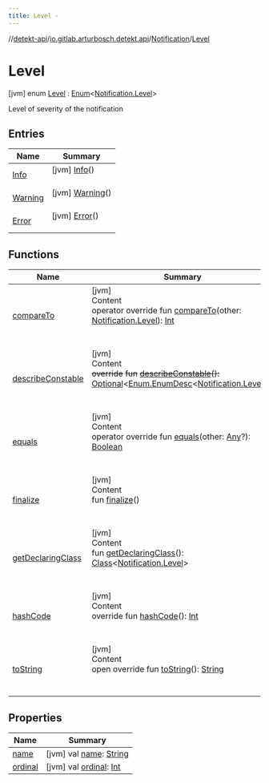 ```yaml
---
title: Level -
---
```

//[detekt-api](../../../index.md)/[io.gitlab.arturbosch.detekt.api](../../index.md)/[Notification](../index.md)/[Level](index.md)



# Level  
 [jvm] enum [Level](index.md) : [Enum](https://kotlinlang.org/api/latest/jvm/stdlib/kotlin/-enum/index.html)<[Notification.Level](index.md)> 

Level of severity of the notification

   


## Entries  
  
|  Name|  Summary| 
|---|---|
| <a name="io.gitlab.arturbosch.detekt.api/Notification.Level.Info///PointingToDeclaration/"></a>[Info](-info/index.md)| <a name="io.gitlab.arturbosch.detekt.api/Notification.Level.Info///PointingToDeclaration/"></a> [jvm] [Info](-info/index.md)()  <br>   <br>
| <a name="io.gitlab.arturbosch.detekt.api/Notification.Level.Warning///PointingToDeclaration/"></a>[Warning](-warning/index.md)| <a name="io.gitlab.arturbosch.detekt.api/Notification.Level.Warning///PointingToDeclaration/"></a> [jvm] [Warning](-warning/index.md)()  <br>   <br>
| <a name="io.gitlab.arturbosch.detekt.api/Notification.Level.Error///PointingToDeclaration/"></a>[Error](-error/index.md)| <a name="io.gitlab.arturbosch.detekt.api/Notification.Level.Error///PointingToDeclaration/"></a> [jvm] [Error](-error/index.md)()  <br>   <br>


## Functions  
  
|  Name|  Summary| 
|---|---|
| <a name="kotlin/Enum/compareTo/#io.gitlab.arturbosch.detekt.api.Notification.Level/PointingToDeclaration/"></a>[compareTo](-error/index.md#%5Bkotlin%2FEnum%2FcompareTo%2F%23io.gitlab.arturbosch.detekt.api.Notification.Level%2FPointingToDeclaration%2F%5D%2FFunctions%2F-931080397)| <a name="kotlin/Enum/compareTo/#io.gitlab.arturbosch.detekt.api.Notification.Level/PointingToDeclaration/"></a>[jvm]  <br>Content  <br>operator override fun [compareTo](-error/index.md#%5Bkotlin%2FEnum%2FcompareTo%2F%23io.gitlab.arturbosch.detekt.api.Notification.Level%2FPointingToDeclaration%2F%5D%2FFunctions%2F-931080397)(other: [Notification.Level](index.md)): [Int](https://kotlinlang.org/api/latest/jvm/stdlib/kotlin/-int/index.html)  <br><br><br>
| <a name="kotlin/Enum/describeConstable/#/PointingToDeclaration/"></a>[describeConstable](../../-severity/-performance/index.md#%5Bkotlin%2FEnum%2FdescribeConstable%2F%23%2FPointingToDeclaration%2F%5D%2FFunctions%2F-931080397)| <a name="kotlin/Enum/describeConstable/#/PointingToDeclaration/"></a>[jvm]  <br>Content  <br>~~override~~ ~~fun~~ [~~describeConstable~~](../../-severity/-performance/index.md#%5Bkotlin%2FEnum%2FdescribeConstable%2F%23%2FPointingToDeclaration%2F%5D%2FFunctions%2F-931080397)~~(~~~~)~~~~:~~ [Optional](https://docs.oracle.com/javase/8/docs/api/java/util/Optional.html)<[Enum.EnumDesc](https://docs.oracle.com/javase/8/docs/api/java/lang/Enum.EnumDesc.html)<[Notification.Level](index.md)>>  <br><br><br>
| <a name="kotlin/Enum/equals/#kotlin.Any?/PointingToDeclaration/"></a>[equals](../../-severity/-performance/index.md#%5Bkotlin%2FEnum%2Fequals%2F%23kotlin.Any%3F%2FPointingToDeclaration%2F%5D%2FFunctions%2F-931080397)| <a name="kotlin/Enum/equals/#kotlin.Any?/PointingToDeclaration/"></a>[jvm]  <br>Content  <br>operator override fun [equals](../../-severity/-performance/index.md#%5Bkotlin%2FEnum%2Fequals%2F%23kotlin.Any%3F%2FPointingToDeclaration%2F%5D%2FFunctions%2F-931080397)(other: [Any](https://kotlinlang.org/api/latest/jvm/stdlib/kotlin/-any/index.html)?): [Boolean](https://kotlinlang.org/api/latest/jvm/stdlib/kotlin/-boolean/index.html)  <br><br><br>
| <a name="kotlin/Enum/finalize/#/PointingToDeclaration/"></a>[finalize](../../-severity/-performance/index.md#%5Bkotlin%2FEnum%2Ffinalize%2F%23%2FPointingToDeclaration%2F%5D%2FFunctions%2F-931080397)| <a name="kotlin/Enum/finalize/#/PointingToDeclaration/"></a>[jvm]  <br>Content  <br>fun [finalize](../../-severity/-performance/index.md#%5Bkotlin%2FEnum%2Ffinalize%2F%23%2FPointingToDeclaration%2F%5D%2FFunctions%2F-931080397)()  <br><br><br>
| <a name="kotlin/Enum/getDeclaringClass/#/PointingToDeclaration/"></a>[getDeclaringClass](../../-severity/-performance/index.md#%5Bkotlin%2FEnum%2FgetDeclaringClass%2F%23%2FPointingToDeclaration%2F%5D%2FFunctions%2F-931080397)| <a name="kotlin/Enum/getDeclaringClass/#/PointingToDeclaration/"></a>[jvm]  <br>Content  <br>fun [getDeclaringClass](../../-severity/-performance/index.md#%5Bkotlin%2FEnum%2FgetDeclaringClass%2F%23%2FPointingToDeclaration%2F%5D%2FFunctions%2F-931080397)(): [Class](https://docs.oracle.com/javase/8/docs/api/java/lang/Class.html)<[Notification.Level](index.md)>  <br><br><br>
| <a name="kotlin/Enum/hashCode/#/PointingToDeclaration/"></a>[hashCode](../../-severity/-performance/index.md#%5Bkotlin%2FEnum%2FhashCode%2F%23%2FPointingToDeclaration%2F%5D%2FFunctions%2F-931080397)| <a name="kotlin/Enum/hashCode/#/PointingToDeclaration/"></a>[jvm]  <br>Content  <br>override fun [hashCode](../../-severity/-performance/index.md#%5Bkotlin%2FEnum%2FhashCode%2F%23%2FPointingToDeclaration%2F%5D%2FFunctions%2F-931080397)(): [Int](https://kotlinlang.org/api/latest/jvm/stdlib/kotlin/-int/index.html)  <br><br><br>
| <a name="kotlin/Enum/toString/#/PointingToDeclaration/"></a>[toString](../../-severity/-performance/index.md#%5Bkotlin%2FEnum%2FtoString%2F%23%2FPointingToDeclaration%2F%5D%2FFunctions%2F-931080397)| <a name="kotlin/Enum/toString/#/PointingToDeclaration/"></a>[jvm]  <br>Content  <br>open override fun [toString](../../-severity/-performance/index.md#%5Bkotlin%2FEnum%2FtoString%2F%23%2FPointingToDeclaration%2F%5D%2FFunctions%2F-931080397)(): [String](https://kotlinlang.org/api/latest/jvm/stdlib/kotlin/-string/index.html)  <br><br><br>


## Properties  
  
|  Name|  Summary| 
|---|---|
| <a name="io.gitlab.arturbosch.detekt.api/Notification.Level/name/#/PointingToDeclaration/"></a>[name](name.md)| <a name="io.gitlab.arturbosch.detekt.api/Notification.Level/name/#/PointingToDeclaration/"></a> [jvm] val [name](name.md): [String](https://kotlinlang.org/api/latest/jvm/stdlib/kotlin/-string/index.html)   <br>
| <a name="io.gitlab.arturbosch.detekt.api/Notification.Level/ordinal/#/PointingToDeclaration/"></a>[ordinal](ordinal.md)| <a name="io.gitlab.arturbosch.detekt.api/Notification.Level/ordinal/#/PointingToDeclaration/"></a> [jvm] val [ordinal](ordinal.md): [Int](https://kotlinlang.org/api/latest/jvm/stdlib/kotlin/-int/index.html)   <br>

